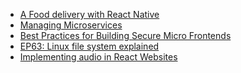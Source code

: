 <!-- daily.dev BOOKMARKS:START -->
- [A Food delivery with React Native](https://app.daily.dev/posts/umhfjMF3m?utm_source=rss&utm_medium=bookmarks&utm_campaign=HXokpWzAezAZPdGcYtCZz)
- [Managing Microservices](https://app.daily.dev/posts/tGd253D1O?utm_source=rss&utm_medium=bookmarks&utm_campaign=HXokpWzAezAZPdGcYtCZz)
- [Best Practices for Building Secure Micro Frontends](https://app.daily.dev/posts/8Jyeb0qDn?utm_source=rss&utm_medium=bookmarks&utm_campaign=HXokpWzAezAZPdGcYtCZz)
- [EP63: Linux file system explained](https://app.daily.dev/posts/kCDVDfrJq?utm_source=rss&utm_medium=bookmarks&utm_campaign=HXokpWzAezAZPdGcYtCZz)
- [Implementing audio in React Websites](https://app.daily.dev/posts/kAf19A7K4?utm_source=rss&utm_medium=bookmarks&utm_campaign=HXokpWzAezAZPdGcYtCZz)
<!-- daily.dev BOOKMARKS:END -->
